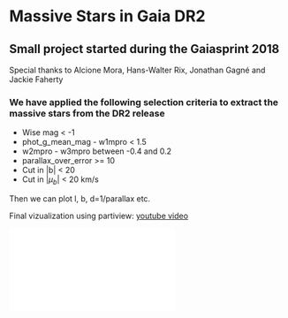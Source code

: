 # Massive Stars in Gaia DR2
## Small project started during the Gaiasprint 2018

Special thanks to Alcione Mora, Hans-Walter Rix, Jonathan Gagné and Jackie Faherty

### We have applied the following selection criteria to extract the massive stars from the DR2 release
- Wise mag < -1
- phot_g_mean_mag - w1mpro < 1.5
- w2mpro - w3mpro between -0.4 and 0.2
- parallax_over_error >= 10
- Cut in |b| < 20
- Cut in |$\mu_b$| < 20 km/s

Then we can plot l, b, d=1/parallax etc.

Final vizualization using partiview: [youtube video](https://www.youtube.com/embed/jY-2towHHaY)

![CMD of selected stars in DR2](figs/gaia_massive_cmd.pdf)
